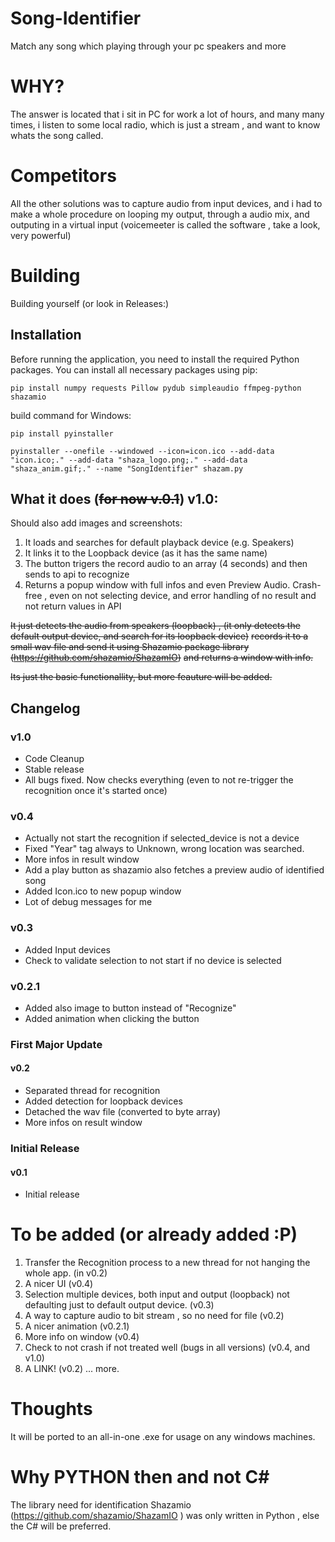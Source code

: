 # Song-Identifier
Match any song which playing through your pc speakers and more

# WHY?

The answer is located that i sit in PC for work a lot of hours, and many many times, i listen to some local radio, which is just a stream , and want to know whats the song called.

# Competitors

All the other solutions was to capture audio from input devices, and i had to make a whole procedure on looping my output, through a audio mix, and outputing in a virtual input (voicemeeter is called the software , take a look, very powerful)

# Building

Building yourself (or look in Releases:)
## Installation

Before running the application, you need to install the required Python packages. You can install all necessary packages using pip:

```pip install numpy requests Pillow pydub simpleaudio ffmpeg-python shazamio```

build command for Windows:

```pip install pyinstaller```

```pyinstaller --onefile --windowed --icon=icon.ico --add-data "icon.ico;." --add-data "shaza_logo.png;." --add-data "shaza_anim.gif;." --name "SongIdentifier" shazam.py```


## What it does (~~for now v.0.1~~) v1.0:

Should also add images and screenshots:
1. It loads and searches for default playback device (e.g. Speakers)
2. It links it to the Loopback device (as it has the same name)
3. The button trigers the record audio to an array (4 seconds) and then sends to api to recognize
4. Returns a popup window with full infos and even Preview Audio.
Crash-free , even on not selecting device, and error handling of no result and not return values in API

~~It just detects the audio from speakers (loopback) , (it only detects the default output device, and search for its loopback device)~~
~~records it to a small wav file and send it using Shazamio package library (https://github.com/shazamio/ShazamIO)~~
~~and returns a window with info.~~

~~Its just the basic functionallity, but more feauture will be added.~~

## Changelog

### v1.0
- Code Cleanup
- Stable release
- All bugs fixed. Now checks everything (even to not re-trigger the recognition once it's started once)

### v0.4
- Actually not start the recognition if selected_device is not a device
- Fixed "Year" tag always to Unknown, wrong location was searched.
- More infos in result window
- Add a play button as shazamio also fetches a preview audio of identified song
- Added Icon.ico to new popup window
- Lot of debug messages for me

### v0.3
- Added Input devices
- Check to validate selection to not start if no device is selected

### v0.2.1
- Added also image to button instead of "Recognize"
- Added animation when clicking the button

### First Major Update
#### v0.2
- Separated thread for recognition
- Added detection for loopback devices
- Detached the wav file (converted to byte array)
- More infos on result window

### Initial Release
#### v0.1
- Initial release


# To be added (or already added :P)

1. Transfer the Recognition process to a new thread for not hanging the whole app. (in v0.2)
2. A nicer UI (v0.4)
3. Selection multiple devices, both input and output (loopback) not defaulting just to default output device. (v0.3)
4. A way to capture audio to bit stream , so no need for file (v0.2)
5. A nicer animation (v0.2.1)
6. More info on window (v0.4)
7. Check to not crash if not treated well (bugs in all versions) (v0.4, and v1.0)
8. A LINK! (v0.2)
... more.

# Thoughts

It will be ported to an all-in-one .exe for usage on any windows machines.

# Why PYTHON then and not C#

The library need for identification Shazamio (https://github.com/shazamio/ShazamIO ) was only written in Python , else the C# will be preferred. 
